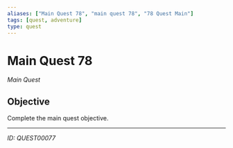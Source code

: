 ```yaml
---
aliases: ["Main Quest 78", "main quest 78", "78 Quest Main"]
tags: [quest, adventure]
type: quest
---
```


# Main Quest 78

*Main Quest*

## Objective
Complete the main quest objective.

---
*ID: QUEST00077*